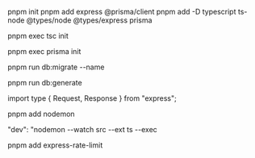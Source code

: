 pnpm init
pnpm add express @prisma/client
pnpm add -D typescript ts-node @types/node @types/express prisma

<!-- Make the tsconfig -->

pnpm exec tsc init

<!-- initiate the primsa  -->

pnpm exec prisma init

<!-- TO migrate the schema update -->

pnpm run db:migrate --name <name here>

<!-- To generate the client -->

pnpm run db:generate

<!-- These are the type we imorting form the express for hte Request and Response -->

import type { Request, Response } from "express";

<!-- Install nodemon for the devdependency  -->

pnpm add nodemon

"dev": "nodemon --watch src --ext ts --exec

<!-- Put this in dev script as wanted to run by nodemon and put the --exec ts so it look for extension for ts file for nodemon to watch as by default the nodemon do not watch the ts file  -->

<!-- USe the Express-rate-limiter to put the rate limit -->

pnpm add express-rate-limit
